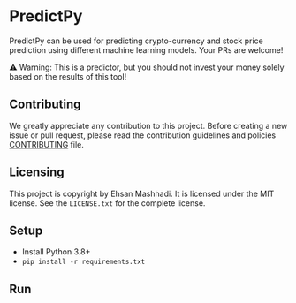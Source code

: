 # PredictPy

PredictPy can be used for predicting crypto-currency and stock price prediction using different machine learning models.
Your PRs are welcome!

:warning: Warning: This is a predictor, but you should not invest your money solely based on the results of this tool!

## Contributing
We greatly appreciate any contribution to this project. Before creating a new issue or pull request, please read the contribution guidelines and policies [CONTRIBUTING](CONTRIBUTING.md) file.

## Licensing
This project is copyright by Ehsan Mashhadi. It is licensed under the MIT license. See the `LICENSE.txt` for the complete license.

## Setup
- Install Python 3.8+
- ```pip install -r requirements.txt```

## Run
